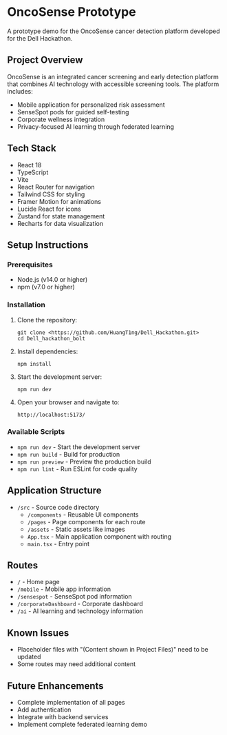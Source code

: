 # OncoSense Prototype

A prototype demo for the OncoSense cancer detection platform developed for the Dell Hackathon.

## Project Overview

OncoSense is an integrated cancer screening and early detection platform that combines AI technology with accessible screening tools. The platform includes:

- Mobile application for personalized risk assessment
- SenseSpot pods for guided self-testing
- Corporate wellness integration
- Privacy-focused AI learning through federated learning

## Tech Stack

- React 18
- TypeScript
- Vite
- React Router for navigation
- Tailwind CSS for styling
- Framer Motion for animations
- Lucide React for icons
- Zustand for state management
- Recharts for data visualization

## Setup Instructions

### Prerequisites

- Node.js (v14.0 or higher)
- npm (v7.0 or higher)

### Installation

1. Clone the repository:
   ```
   git clone <https://github.com/HuangT1ng/Dell_Hackathon.git>
   cd Dell_hackathon_bolt
   ```

2. Install dependencies:
   ```
   npm install
   ```

3. Start the development server:
   ```
   npm run dev
   ```

4. Open your browser and navigate to:
   ```
   http://localhost:5173/
   ```

### Available Scripts

- `npm run dev` - Start the development server
- `npm run build` - Build for production
- `npm run preview` - Preview the production build
- `npm run lint` - Run ESLint for code quality

## Application Structure

- `/src` - Source code directory
  - `/components` - Reusable UI components
  - `/pages` - Page components for each route
  - `/assets` - Static assets like images
  - `App.tsx` - Main application component with routing
  - `main.tsx` - Entry point

## Routes

- `/` - Home page
- `/mobile` - Mobile app information
- `/sensespot` - SenseSpot pod information
- `/corporateDashboard` - Corporate dashboard
- `/ai` - AI learning and technology information

## Known Issues

- Placeholder files with "(Content shown in Project Files)" need to be updated
- Some routes may need additional content

## Future Enhancements

- Complete implementation of all pages
- Add authentication
- Integrate with backend services
- Implement complete federated learning demo
